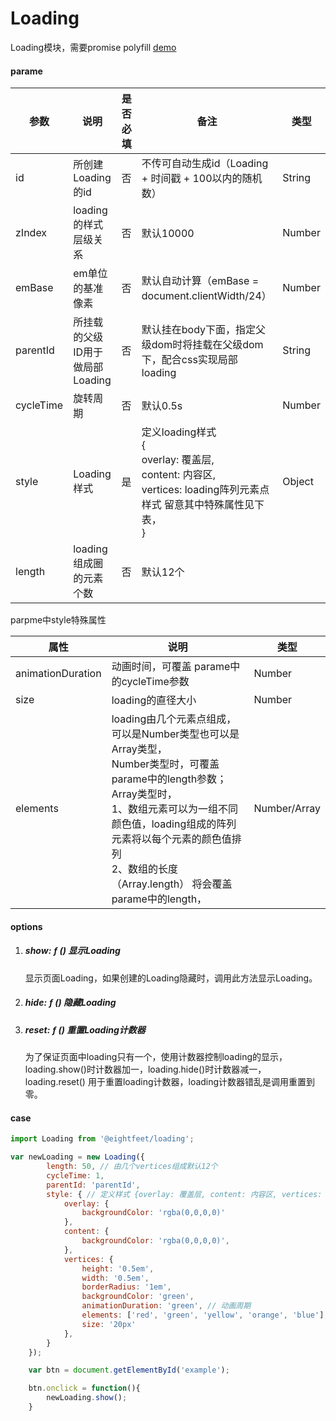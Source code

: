 

# Loading

Loading模块，需要promise polyfill
<a href="http://www.eightfeet.cn/Loading/dist/index.html" traget="_blank" >demo</a>

#### parame

| 参数      | 说明                            | 是否必填 | 备注                                                         | 类型   |
| --------- | ------------------------------- | -------- | ------------------------------------------------------------ | ------ |
| id        | 所创建Loading的id               | 否       | 不传可自动生成id（Loading + 时间戳 + 100以内的随机数）       | String |
| zIndex    | loading的样式层级关系           | 否       | 默认10000                                                    | Number |
| emBase    | em单位的基准像素                | 否       | 默认自动计算（emBase = document.clientWidth/24）             | Number |
| parentId  | 所挂载的父级ID用于做局部Loading | 否       | 默认挂在body下面，指定父级dom时将挂载在父级dom下，配合css实现局部loading | String |
| cycleTime | 旋转周期                        | 否       | 默认0.5s                                                     | Number |
| style     | Loading样式                     | 是       | 定义loading样式<br /> {<br />    overlay: 覆盖层, <br />    content: 内容区, <br />    vertices: loading阵列元素点样式 留意其中特殊属性见下表， <br />} <br /> | Object |
| length    | loading组成圈的元素个数         | 否       | 默认12个                                                     |        |



parpme中style特殊属性

| 属性              | 说明                                                         | 类型         |
| ----------------- | ------------------------------------------------------------ | ------------ |
| animationDuration | 动画时间，可覆盖 parame中的cycleTime参数                     | Number       |
| size              | loading的直径大小                       | Number       |
| elements          | loading由几个元素点组成，可以是Number类型也可以是Array类型，<br />Number类型时，可覆盖 parame中的length参数；<br />Array类型时，<br />        1、数组元素可以为一组不同颜色值，loading组成的阵列元素将以每个元素的颜色值排列<br />        2、数组的长度（Array.length） 将会覆盖parame中的length，<br /> | Number/Array |

#### options

1. ##### show: ƒ () 显示Loading

   显示页面Loading，如果创建的Loading隐藏时，调用此方法显示Loading。

2. ##### hide: ƒ () 隐藏Loading

3. ##### reset: ƒ () 重置Loading计数器

   为了保证页面中loading只有一个，使用计数器控制loading的显示，loading.show()时计数器加一，loading.hide()时计数器减一，loading.reset() 用于重置loading计数器，loading计数器错乱是调用重置到零。



#### case

```javascript
import Loading from '@eightfeet/loading';

var newLoading = new Loading({
        length: 50, // 由几个vertices组成默认12个
        cycleTime: 1,
        parentId: 'parentId',
        style: { // 定义样式 {overlay: 覆盖层, content: 内容区, vertices: 组成节点}
            overlay: {
                backgroundColor: 'rgba(0,0,0,0)'
            },
            content: {
                backgroundColor: 'rgba(0,0,0,0)',
            },
            vertices: {
                height: '0.5em',
                width: '0.5em',
                borderRadius: '1em',
                backgroundColor: 'green',
                animationDuration: 'green', // 动画周期
                elements: ['red', 'green', 'yellow', 'orange', 'blue'],
                size: '20px'
            },
        }
    });

    var btn = document.getElementById('example');

    btn.onclick = function(){
        newLoading.show();
    }


```
